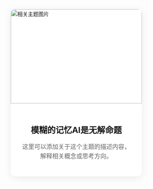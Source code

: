 <!DOCTYPE html>
<html lang="zh-CN">
<head>
  <meta charset="UTF-8">
  <meta name="viewport" content="width=device-width, initial-scale=1.0">
  <title>模糊的记忆AI是无解命题</title>
  <style>
    * {
      margin: 0;
      padding: 0;
      box-sizing: border-box;
    }

    body {
      min-height: 100vh;
      background-color: #f0f2f5;
      display: flex;
      justify-content: center;
      align-items: center;
      padding: 20px;
      font-family: -apple-system, BlinkMacSystemFont, "Segoe UI", Roboto, sans-serif;
    }

    .card {
      width: 100%;
      max-width: 350px;
      background: white;
      border-radius: 12px;
      box-shadow: 0 4px 20px rgba(0, 0, 0, 0.08);
      overflow: hidden;
      transition: transform 0.3s ease;
    }

    .card:hover {
      transform: translateY(-5px);
    }

    .card-image {
      width: 100%;
      height: 250px;
      object-fit: cover;
      display: block; /* 解决图片底部间隙问题 */
    }

    .card-content {
      padding: 24px;
      text-align: center;
    }

    .card-title {
      font-size: 22px;
      color: #1a1a1a;
      margin-bottom: 12px;
      line-height: 1.4;
    }

    .card-description {
      color: #666;
      font-size: 16px;
      line-height: 1.6;
    }
  </style>
</head>
<body>
  <div class="card">
    <!-- 请确保此处文件名与GitHub仓库中的图片完全一致 -->
    <img src="b_79bdcetc857b8fda0c00c0b4f2284.jpg" 
         alt="相关主题图片" 
         class="card-image"
         onerror="this.src='https://picsum.photos/350/250'; this.alt='备用图片'">
    <div class="card-content">
      <h1 class="card-title">模糊的记忆AI是无解命题</h1>
      <p class="card-description">
        这里可以添加关于这个主题的描述内容，
        解释相关概念或思考方向。
      </p>
    </div>
  </div>

  <script>
    // 检查图片是否加载成功
    document.querySelector('.card-image').addEventListener('error', function() {
      console.log('图片加载失败，请检查路径和文件名');
      // 可以在这里添加更多错误处理逻辑
    });
  </script>
</body>
</html>
